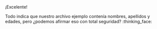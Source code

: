 ¡Excelente!

Todo indica que nuestro archivo ejemplo contenía nombres, apellidos y edades, pero ¿podemos afirmar eso con total seguridad? :thinking_face: 

